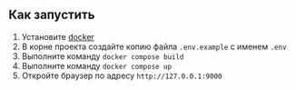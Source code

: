## Как запустить  
1. Установите [docker](https://docs.docker.com/engine/install/)
2. В корне проекта создайте копию файла `.env.example` с именем `.env`
3. Выполните команду `docker compose build`
4. Выполните команду `docker compose up`
5. Откройте браузер по адресу `http://127.0.0.1:9000`